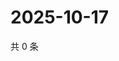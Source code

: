 # 2025-10-17

共 0 条

<!-- BEGIN ZHIHUQUESTIONS -->
<!-- 最后更新时间 Fri Oct 17 2025 00:14:58 GMT+0800 (China Standard Time) -->

<!-- END ZHIHUQUESTIONS -->
